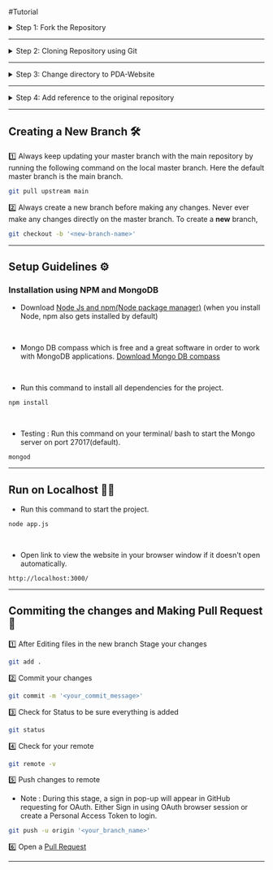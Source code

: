 #Tutorial

<details>
<summary>
Step 1: Fork the Repository
</summary>
<br>
Click on <a href="#" target="_self"><img src="https://user-images.githubusercontent.com/58631762/120588030-11cee200-c454-11eb-98ad-060ef99428c5.png" width="16"></img></a> to fork <a href="https://github.com/pda-mit/PDA-Website">this</a> repsository
</details>

---

<details>
<summary>
Step 2: Cloning Repository using Git
</summary>
<br>

```bash
git clone https://github.com/'<your-github-username>'/PDA-Website.git
```
</details>

---

<details>
<summary>
Step 3: Change directory to PDA-Website
</summary>
<br>

```bash
cd PDA-Website
```
</details>

---

<details>
<summary>
Step 4: Add reference to the original repository
</summary>
<br>

```bash
git remote add upstream https://github.com/pda-mit/PDA-Website.git
```
</details>
 
---
  
## Creating a New Branch 🛠

:one: Always keep updating your master branch with the main repository by running the following command on the local master branch. Here the default master branch is the main branch.
```bash
git pull upstream main
```

:two: Always create a new branch before making any changes. Never ever make any changes directly on the master branch. To create a **new** branch,

```bash
git checkout -b '<new-branch-name>'
```
---
 
## Setup Guidelines ⚙️ 

 ### Installation using NPM and MongoDB 

* Download [Node Js and npm(Node package manager)](https://nodejs.org/en/) (when you install Node, npm also gets installed by default)
<br/>

* Mongo DB compass which is free and a great software in order to work with MongoDB applications. [Download Mongo DB compass](https://www.mongodb.com/try/download/compass)
<br/>

* Run this command to install all dependencies for the project.
```
npm install
```

<br/>

 
* Testing : Run this command on your terminal/ bash to start the Mongo server on port 27017(default).
```
mongod
```
--- 
 
## Run on Localhost 👨‍💻
 
* Run this command to start the project.
```
node app.js
```
<br/>

* Open link to view the website in your browser window if it doesn't open automatically.
```
http://localhost:3000/
```
---
  
## Commiting the changes and Making Pull Request 🚀

:one: After Editing files in the new branch Stage your changes
```bash
git add .
```
:two: Commit your changes
```bash
git commit -m '<your_commit_message>'
```
:three: Check for Status to be sure everything is added
```bash
git status
```
:four: Check for your remote
```bash
git remote -v
```
:five: Push changes to remote
* Note : During this stage, a sign in pop-up will appear in GitHub requesting for OAuth. Either Sign in using OAuth browser session or create a Personal Access Token to login.
```bash
git push -u origin '<your_branch_name>'
```
:six: Open a <a href="https://github.com/pda-mit/PDA-Website/pulls" title="Create Pull request">Pull Request</a>

---
